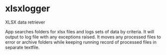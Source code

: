 # xlsxlogger
XLSX data retriever

App searches folders for xlsx files and logs sets of data by criteria.  It will output to log file with any exceptions raised.  It moves any processed files to error or archive folders while keeping running record of processed files in separate textfile.
